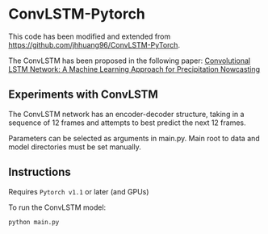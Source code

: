 

# ConvLSTM-Pytorch

This code has been modified and extended from https://github.com/jhhuang96/ConvLSTM-PyTorch. 

The ConvLSTM has been proposed in the following paper: [Convolutional LSTM Network: A Machine Learning Approach for Precipitation Nowcasting](https://arxiv.org/abs/1506.04214)

## Experiments with ConvLSTM

The ConvLSTM network has an encoder-decoder structure, taking in a sequence of 12 frames and attempts to best predict the next 12 frames. 

Parameters can be selected as arguments in main.py. Main root to data and model directories must be set manually.

## Instructions

Requires `Pytorch v1.1` or later (and GPUs)

To run the ConvLSTM model:

```python
python main.py
```
